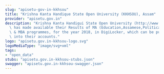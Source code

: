 ```yaml
---
slug: "apisetu-gov-in-kkhsou"
title: "Krishna Kanta Handique State Open University (KKHSOU), Assam"
provider: "apisetu.gov.in"
description: "Krishna Kanta Handiqui State Open University (http://www.kkhsou.in//)\
  \ has made available their Results of MA (Education,Assamese,Political Sc,Sociology,English)\
  \ & MBA programmes, for the year 2018, in DigiLocker, which can be pulled by students\
  \ into their accounts."
logo: "apisetu.gov.in-kkhsou-logo.svg"
logoMediaType: "image/svg+xml"
tags:
- "open_data"
stubs: "apisetu.gov.in-kkhsou-stubs.json"
swagger: "apisetu.gov.in-kkhsou-swagger.json"
---
```

